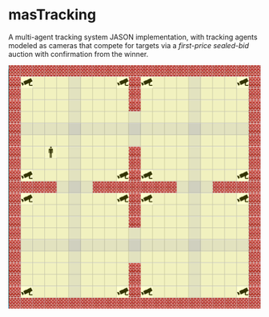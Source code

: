 # masTracking

A multi-agent tracking system JASON implementation, with tracking agents modeled as cameras that compete for targets via a *first-price sealed-bid* auction with confirmation from the winner.

![Map](Relazione%20MAS/mappa.png?raw=true)
